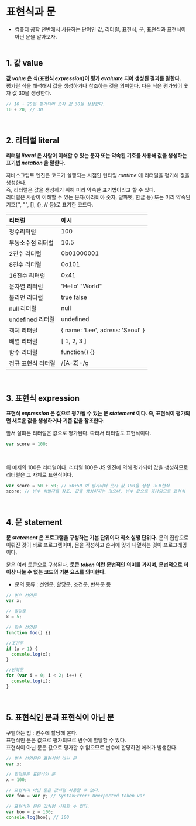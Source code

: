 # 표현식과 문

- 컴퓨터 공학 전반에서 사용하는 단어인 값, 리터럴, 표현식, 문, 표현식과 표현식이 아닌 문을 알아보자. <br><br>

## 1. 값 value

**값 _value_ 은 식(표현식 _expression_)이 평가 _evaluate_ 되어 생성된 결과를 말한다.** <br>
평가란 식을 해석해서 값을 생성하거나 참조하는 것을 의미한다. 다음 식은 평가되어 숫자 값 30을 생성한다.
<br>

```js
// 10 + 20은 평가되어 숫자 값 30을 생성한다.
10 + 20; // 30
```

<br>

## 2. 리터럴 literal

**리터럴 _literal_ 은 사람이 이해할 수 있는 문자 또는 약속된 기호를 사용해 값을 생성하는 표기법 _notation_ 을 말한다.** <br>

자바스크립트 엔진은 코드가 실행되는 시점인 런타임 _runtime_ 에 리터럴을 평가해 값을 생성한다. <br>
즉, 리터럴은 값을 생성하기 위해 미리 약속한 표기법이라고 할 수 있다. <br>
리터럴은 사람이 이해할 수 있는 문자(아라비아 숫자, 알파벳, 한글 등) 또는 미리 약속된 기호('', "", [], {}, // 등)로 표기한 코드다. <br>

| 리터럴             | 예시                             |
| :----------------- | :------------------------------- |
| 정수리터럴         | 100                              |
| 부동소수점 리터럴  | 10.5                             |
| 2진수 리터럴       | 0b01000001                       |
| 8진수 리터럴       | 0o101                            |
| 16진수 리터럴      | 0x41                             |
| 문자열 리터럴      | 'Hello' "World"                  |
| 불리언 리터럴      | true false                       |
| null 리터럴        | null                             |
| undefined 리터럴   | undefined                        |
| 객체 리터럴        | { name: 'Lee', adress: 'Seoul' } |
| 배열 리터럴        | [ 1, 2, 3 ]                      |
| 함수 리터럴        | function() {}                    |
| 정규 표현식 리터럴 | /[A-Z]+/g                        |

<br>

## 3. 표현식 expression

**표현식 _expression_ 은 값으로 평가될 수 있는 문 _statement_ 이다. 즉, 표현식이 평가되면 새로운 값을 생성하거나 기존 값을 참조한다.** <br>

앞서 살펴본 리터럴은 값으로 평가된다. 따라서 리터럴도 표현식이다. <br>

```js
var score = 100;
```

<br>

위 예제의 100은 리터럴이다. 리터럴 100은 JS 엔진에 의해 평가되어 값을 생성하므로 리터럴은 그 자체로 표현식이다. <br>

```js
var score = 50 + 50; // 50+50 이 평가되어 숫자 값 100을 생성 ->표현식
score; // 변수 식별자를 참조. 값을 생성하지는 않으나, 변수 값으로 평가되므로 표현식
```

<br>

## 4. 문 statement

**문 _statement_ 은 프로그램을 구성하는 기본 단위이자 최소 실행 단위다.**
문의 집합으로 이뤄진 것이 바로 프로그램이며, 문을 작성하고 순서에 맞게 나열하는 것이 프로그래밍이다. <br>

문은 여러 토큰으로 구성된다. **토큰 _token_ 이란 문법적인 의미를 가지며, 문법적으로 더 이상 나눌 수 없는 코드의 기본 요소를 의미한다.** <br>

- 문의 종류 : 선언문, 할당문, 조건문, 반복문 등 <br>

```js
// 변수 선언문
var x;

// 할당문
x = 5;

// 함수 선언문
function foo() {}

//조건문
if (x > 1) {
  console.log(x);
}

//반복문
for (var i = 0; i < 2; i++) {
  console.log(i);
}
```

<br>

## 5. 표현식인 문과 표현식이 아닌 문

구별하는 법 : 변수에 할당해 본다. <br>
표현식인 문은 값으로 평가되므로 변수에 할당할 수 있다.<br>
표현식이 아닌 문은 값으로 평가할 수 없으므로 변수에 할당하면 에러가 발생한다. <br>

```js
// 변수 선언문은 표현식이 아닌 문
var x;

// 할당문은 표현식인 문
x = 100;

// 표현식이 아닌 문은 값처럼 사용할 수 없다.
var foo = var y; // SyntaxError: Unexpected token var

// 표현식인 문은 값처럼 사용할 수 있다.
var boo = z = 100;
console.log(boo); // 100
```
